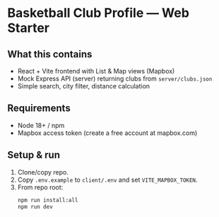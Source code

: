 # Basketball Club Profile — Web Starter

## What this contains
- React + Vite frontend with List & Map views (Mapbox)
- Mock Express API (server) returning clubs from `server/clubs.json`
- Simple search, city filter, distance calculation

## Requirements
- Node 18+ / npm
- Mapbox access token (create a free account at mapbox.com)

## Setup & run
1. Clone/copy repo.
2. Copy `.env.example` to `client/.env` and set `VITE_MAPBOX_TOKEN`.
3. From repo root:
   ```bash
   npm run install:all
   npm run dev